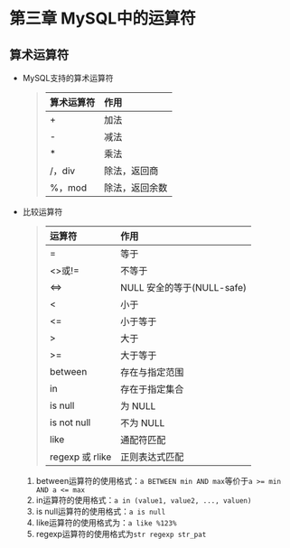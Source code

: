 # 第三章 MySQL中的运算符

## 算术运算符

+ MySQL支持的算术运算符
    >算术运算符|作用
    >|:------|:---|
    >+|加法
    >-|减法
    >*|乘法
    >/，div|除法，返回商
    >%，mod|除法，返回余数

+ 比较运算符
    >运算符|作用
    >|:---|:--|
    >=|等于
    ><>或!=|不等于
    ><=>|NULL 安全的等于(NULL-safe)
    ><|小于
    ><=|小于等于
    >>|大于
    >>=|大于等于
    >between|存在与指定范围
    >in|存在于指定集合
    >is null|为 NULL
    >is not null|不为 NULL
    >like|通配符匹配
    >regexp 或 rlike|正则表达式匹配

    1. between运算符的使用格式：`a BETWEEN min AND max`等价于`a >= min AND a <= max`
    2. in运算符的使用格式：`a in (value1, value2, ..., valuen)`
    3. is null运算符的使用格式：`a is null`
    4. like运算符的使用格式为：`a like %123%`
    5. regexp运算符的使用格式为`str regexp str_pat`
